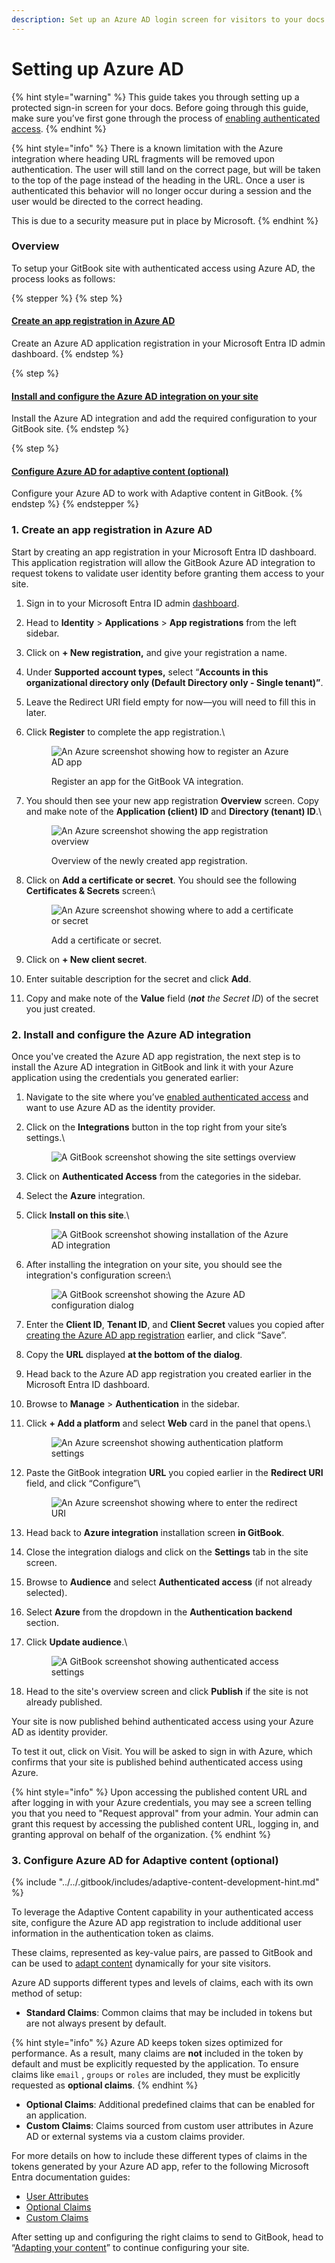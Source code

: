 ```yaml
---
description: Set up an Azure AD login screen for visitors to your docs.
---
```


# Setting up Azure AD

{% hint style="warning" %}
This guide takes you through setting up a protected sign-in screen for your docs. Before going through this guide, make sure you’ve first gone through the process of [enabling authenticated access](enabling-authenticated-access.md).
{% endhint %}

{% hint style="info" %}
There is a known limitation with the Azure integration where heading URL fragments will be removed upon authentication. The user will still land on the correct page, but will be taken to the top of the page instead of the heading in the URL. Once a user is authenticated this behavior will no longer occur during a session and the user would be directed to the correct heading.

This is due to a security measure put in place by Microsoft.
{% endhint %}

### Overview

To setup your GitBook site with authenticated access using Azure AD, the process looks as follows:

{% stepper %}
{% step %}
#### [Create an app registration in Azure AD](setting-up-azure-ad.md#id-1.-create-an-app-registration-in-azure-a-d)

Create an Azure AD application registration in your Microsoft Entra ID admin dashboard.
{% endstep %}

{% step %}
#### [Install and configure the Azure AD integration on your site](setting-up-azure-ad.md#id-2.-install-and-configure-the-azure-a-d-integration)

Install the Azure AD integration and add the required configuration to your GitBook site.
{% endstep %}

{% step %}
#### [Configure Azure AD for adaptive content (optional)](setting-up-azure-ad.md#id-3.-configure-azure-a-d-for-adaptive-content-optional)

Configure your Azure AD to work with Adaptive content in GitBook.
{% endstep %}
{% endstepper %}

### 1. Create an app registration in Azure AD

Start by creating an app registration in your Microsoft Entra ID dashboard. This application registration will allow the GitBook Azure AD integration to request tokens to validate user identity before granting them access to your site.

1. Sign in to your Microsoft Entra ID admin [dashboard](https://entra.microsoft.com/).
2. Head to **Identity** > **Applications** > **App registrations** from the left sidebar.
3. Click on **+ New registration,** and give your registration a name.
4. Under **Supported account types,** select “**Accounts in this organizational directory only (Default Directory only - Single tenant)”**.
5. Leave the Redirect URI field empty for now—you will need to fill this in later.
6.  Click **Register** to complete the app registration.\


    <figure><img src="../../.gitbook/assets/azure_ad_integration_register_app.png" alt="An Azure screenshot showing how to register an Azure AD app"><figcaption><p>Register an app for the GitBook VA integration.</p></figcaption></figure>
7.  You should then see your new app registration **Overview** screen. Copy and make note of the **Application (client) ID** and **Directory (tenant) ID**.\


    <figure><img src="../../.gitbook/assets/azure_ad_integration_app_reg_overview.png" alt="An Azure screenshot showing the app registration overview"><figcaption><p>Overview of the newly created app registration.</p></figcaption></figure>
8.  Click on **Add a certificate or secret**. You should see the following **Certificates & Secrets** screen:\


    <figure><img src="../../.gitbook/assets/azure_ad_integration_client_secrets.png" alt="An Azure screenshot showing where to add a certificate or secret"><figcaption><p>Add a certificate or secret.</p></figcaption></figure>
9. Click on **+ New client secret**.
10. Enter suitable description for the secret and click **Add**.
11. Copy and make note of the **Value** field (_**not** the Secret ID_) of the secret you just created.

### 2. Install and configure the Azure AD integration

Once you've created the Azure AD app registration, the next step is to install the Azure AD integration in GitBook and link it with your Azure application using the credentials you generated earlier:

1. Navigate to the site where you’ve [enabled authenticated access](enabling-authenticated-access.md#enable-authenticated-access) and want to use Azure AD as the identity provider.
2.  Click on the **Integrations** button in the top right from your site’s settings.\


    <figure><img src="../../.gitbook/assets/va_site_integration_overview_screen.png" alt="A GitBook screenshot showing the site settings overview"><figcaption></figcaption></figure>
3. Click on **Authenticated Access** from the categories in the sidebar.
4. Select the **Azure** integration.
5.  Click **Install on this site**.\


    <figure><img src="../../.gitbook/assets/azure_ad_install_on_site_screen.png" alt="A GitBook screenshot showing installation of the Azure AD integration"><figcaption></figcaption></figure>
6.  After installing the integration on your site, you should see the integration's configuration screen:\


    <figure><img src="../../.gitbook/assets/azure_ad_config_dialog.png" alt="A GitBook screenshot showing the Azure AD configuration dialog"><figcaption></figcaption></figure>
7. Enter the **Client ID**, **Tenant ID**, and **Client Secret** values you copied after [creating the Azure AD app registration](setting-up-azure-ad.md#id-1.-create-an-app-registration-in-azure-a-d) earlier, and click “Save”.
8. Copy the **URL** displayed **at the bottom of the dialog**.
9. Head back to the Azure AD app registration you created earlier in the Microsoft Entra ID dashboard.
10. Browse to **Manage** > **Authentication** in the sidebar.
11. Click **+ Add a platform** and select **Web** card in the panel that opens.\


    <figure><img src="../../.gitbook/assets/azure_ad_app_reg_authentication.png" alt="An Azure screenshot showing authentication platform settings"><figcaption></figcaption></figure>
12. Paste the GitBook integration **URL** you copied earlier in the **Redirect URI** field, and click “Configure”\


    <figure><img src="../../.gitbook/assets/image (1).png" alt="An Azure screenshot showing where to enter the redirect URI"><figcaption></figcaption></figure>
13. Head back to **Azure integration** installation screen **in GitBook**.
14. Close the integration dialogs and click on the **Settings** tab in the site screen.
15. Browse to **Audience** and select **Authenticated access** (if not already selected).
16. Select **Azure** from the dropdown in the **Authentication backend** section.
17. Click **Update audience**.\


    <figure><img src="../../.gitbook/assets/Screenshot 2025-03-24 at 18.41.45.png" alt="A GitBook screenshot showing authenticated access settings"><figcaption></figcaption></figure>
18. Head to the site's overview screen and click **Publish** if the site is not already published.

Your site is now published behind authenticated access using your Azure AD as identity provider.

To test it out, click on Visit. You will be asked to sign in with Azure, which confirms that your site is published behind authenticated access using Azure.

{% hint style="info" %}
Upon accessing the published content URL and after logging in with your Azure credentials, you may see a screen telling you that you need to "Request approval" from your admin. Your admin can grant this request by accessing the published content URL, logging in, and granting approval on behalf of the organization.
{% endhint %}

### 3. Configure Azure AD for Adaptive content (optional)

{% include "../../.gitbook/includes/adaptive-content-development-hint.md" %}

To leverage the Adaptive Content capability in your authenticated access site, configure the Azure AD app registration to include additional user information in the authentication token as claims.

These claims, represented as key-value pairs, are passed to GitBook and can be used to [adapt content](../adaptive-content/adapting-your-content.md) dynamically for your site visitors.

Azure AD supports different types and levels of claims, each with its own method of setup:

* **Standard Claims**: Common claims that may be included in tokens but are not always present by default.

{% hint style="info" %}
Azure AD keeps token sizes optimized for performance. As a result, many claims are **not** included in the token by default and must be explicitly requested by the application. To ensure claims like `email` , `groups` or `roles` are included, they must be explicitly requested as **optional claims**.
{% endhint %}

* **Optional Claims**: Additional predefined claims that can be enabled for an application.
* **Custom Claims**: Claims sourced from custom user attributes in Azure AD or external systems via a custom claims provider.

For more details on how to include these different types of claims in the tokens generated by your Azure AD app, refer to the following Microsoft Entra documentation guides:

* [User Attributes](https://learn.microsoft.com/en-us/entra/external-id/customers/how-to-add-attributes-to-token)
* [Optional Claims](https://learn.microsoft.com/en-us/entra/identity-platform/optional-claims?toc=%2Fentra%2Fexternal-id%2Ftoc.json\&bc=%2Fentra%2Fexternal-id%2Fbreadcrumb%2Ftoc.json\&tabs=appui)
* [Custom Claims](https://learn.microsoft.com/en-us/entra/identity-platform/custom-claims-provider-overview)

After setting up and configuring the right claims to send to GitBook, head to “[Adapting your content](../adaptive-content/adapting-your-content.md)” to continue configuring your site.
